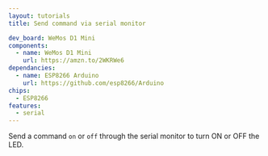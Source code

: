 ```yaml
---
layout: tutorials
title: Send command via serial monitor

dev_board: WeMos D1 Mini
components:
  - name: WeMos D1 Mini
    url: https://amzn.to/2WKRWe6
dependancies:
  - name: ESP8266 Arduino
    url: https://github.com/esp8266/Arduino
chips:
  - ESP8266
features:
  - serial
---
```


Send a command `on` or `off` through the serial monitor to turn ON or OFF the LED.
